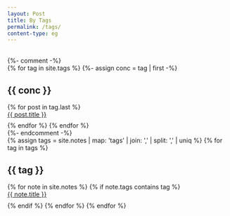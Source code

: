 ```yaml
---
layout: Post
title: By Tags
permalink: /tags/
content-type: eg
---
```



<br>
{%- comment -%}
  <div>
  {% for tag in site.tags %}
    {%- assign conc = tag | first -%}
      <h2 id="{{ conc }}">{{ conc }}</h2>
      {% for post in tag.last %} 
        <li id="category-content" style="padding-bottom: 0.6em; list-style: none;"><a href="{{post.url}}">{{ post.title }}</a></li>
      {% endfor %}
  {% endfor %}
  </div>
{%- endcomment -%}

<div>
{% assign tags =  site.notes | map: 'tags' | join: ','  | split: ',' | uniq %}
{% for tag in tags %}
  <h2 id="{{ tag }}">{{ tag }}</h2>
  {% for note in site.notes %}
    {% if note.tags contains tag %}
      <li id="category-content" style="padding-bottom: 0.6em; list-style: none;"><a href="{{note.url}}">{{ note.title }}</a></li>
    {% endif %}
  {% endfor %}
{% endfor %}
</div>
<br/>
<br/>